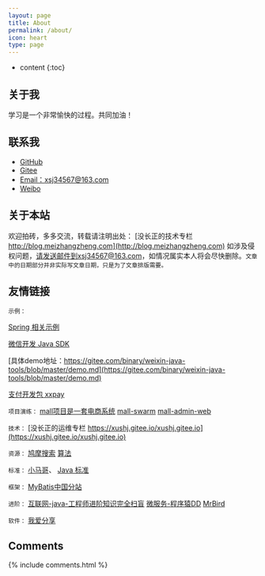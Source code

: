 ```yaml
---
layout: page
title: About
permalink: /about/
icon: heart
type: page
---
```


* content
{:toc}

## 关于我


学习是一个非常愉快的过程。共同加油！


## 联系我

* [GitHub](https://github.com/xsj34567)
* [Gitee](https://gitee.com/xushj)
* [Email：xsj34567@163.com](xsj34567@163.com)
* [Weibo](xsj34567@163.com)

## 关于本站

欢迎拍砖，多多交流，转载请注明出处： [没长正的技术专栏 http://blog.meizhangzheng.com](http://blog.meizhangzheng.com) 如涉及侵权问题，请发送邮件到xsj34567@163.com，如情况属实本人将会尽快删除。```文章中的日期部分并非实际写文章日期，只是为了文章排版需要。```

## 友情链接

`示例：`

[Spring 相关示例](https://github.com/wuyouzhuguli/SpringAll)

[微信开发 Java SDK](https://github.com/Wechat-Group/WxJava)

[具体demo地址：https://gitee.com/binary/weixin-java-tools/blob/master/demo.md](https://gitee.com/binary/weixin-java-tools/blob/master/demo.md)

[支付开发包 xxpay ](https://gitee.com/jmdhappy/xxpay-master/commits/master)

`项目演练：`
[mall项目是一套电商系统](https://github.com/macrozheng/mall)
[mall-swarm](https://github.com/macrozheng/mall-swarm)
[mall-admin-web](https://github.com/macrozheng/mall-admin-web)

`技术：`
[没长正的运维专栏 https://xushj.gitee.io/xushj.gitee.io](https://xushj.gitee.io/xushj.gitee.io)

`资源：`
[鸠摩搜索](https://www.jiumodiary.com)
[算法](https://github.com/labuladong/fucking-algorithm)


`标准：`
[小马哥](https://github.com/mercyblitz)、
[Java 标准](https://www.jcp.org/en/home/index)


`框架：`
[MyBatis中国分站](http://www.mybatis.cn/)

`进阶：`
[互联网-java-工程师进阶知识完全扫盲](https://doocs.github.io/advanced-java/#/?id=%E4%BA%92%E8%81%94%E7%BD%91-java-%E5%B7%A5%E7%A8%8B%E5%B8%88%E8%BF%9B%E9%98%B6%E7%9F%A5%E8%AF%86%E5%AE%8C%E5%85%A8%E6%89%AB%E7%9B%B2)
[微服务-程序猿DD](http://blog.didispace.com/)
[MrBird](https://mrbird.cc/)

`软件：`
[我爱分享](http://www.zhanshaoyi.com/rjxz.html)

## Comments

{% include comments.html %}
